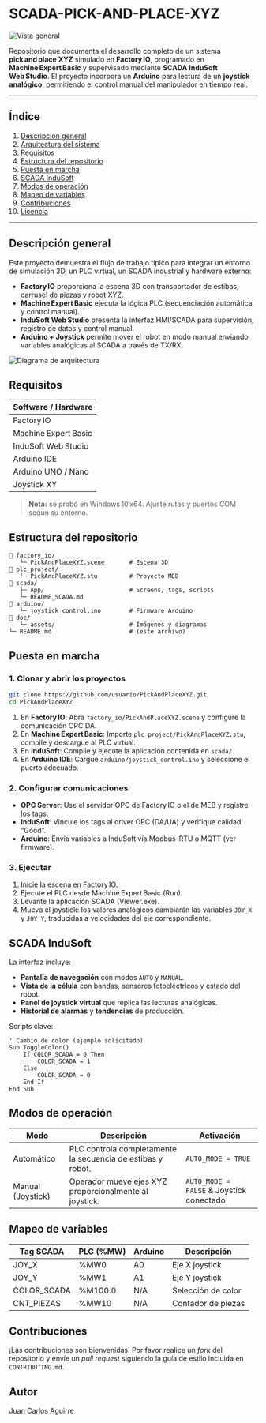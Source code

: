 # SCADA-PICK-AND-PLACE-XYZ

![Vista general](doc/assets/factory_io_scene.png)

Repositorio que documenta el desarrollo completo de un sistema **pick and place XYZ** simulado en **Factory IO**, programado en **Machine Expert Basic** y supervisado mediante **SCADA InduSoft Web Studio**. El proyecto incorpora un **Arduino** para lectura de un **joystick analógico**, permitiendo el control manual del manipulador en tiempo real.

---

## Índice

1. [Descripción general](#descripción-general)
2. [Arquitectura del sistema](#arquitectura-del-sistema)
3. [Requisitos](#requisitos)
4. [Estructura del repositorio](#estructura-del-repositorio)
5. [Puesta en marcha](#puesta-en-marcha)
6. [SCADA InduSoft](#scada-indusoft)
7. [Modos de operación](#modos-de-operación)
8. [Mapeo de variables](#mapeo-de-variables)
9. [Contribuciones](#contribuciones)
10. [Licencia](#licencia)

---

## Descripción general

Este proyecto demuestra el flujo de trabajo típico para integrar un entorno de simulación 3D, un PLC virtual, un SCADA industrial y hardware externo:

* **Factory IO** proporciona la escena 3D con transportador de estibas, carrusel de piezas y robot XYZ.
* **Machine Expert Basic** ejecuta la lógica PLC (secuenciación automática y control manual).
* **InduSoft Web Studio** presenta la interfaz HMI/SCADA para supervisión, registro de datos y control manual.
* **Arduino + Joystick** permite mover el robot en modo manual enviando variables analógicas al SCADA a través de TX/RX.

![Diagrama de arquitectura](doc/assets/architecture_diagram.png)

## Requisitos

| Software / Hardware  | 
| -------------------- |
| Factory IO           | 
| Machine Expert Basic | 
| InduSoft Web Studio  | 
| Arduino IDE          | 
| Arduino UNO / Nano   | 
| Joystick XY          | 

> **Nota:** se probó en Windows 10 x64. Ajuste rutas y puertos COM según su entorno.

## Estructura del repositorio

```
📁 factory_io/
   └─ PickAndPlaceXYZ.scene       # Escena 3D
📁 plc_project/
   └─ PickAndPlaceXYZ.stu         # Proyecto MEB
📁 scada/
   ├─ App/                        # Screens, tags, scripts
   └─ README_SCADA.md
📁 arduino/
   └─ joystick_control.ino        # Firmware Arduino
📁 doc/
   └─ assets/                     # Imágenes y diagramas
└─ README.md                      # (este archivo)
```

## Puesta en marcha

### 1. Clonar y abrir los proyectos

```bash
git clone https://github.com/usuario/PickAndPlaceXYZ.git
cd PickAndPlaceXYZ
```

1. En **Factory IO**: Abra `factory_io/PickAndPlaceXYZ.scene` y configure la comunicación OPC DA.
2. En **Machine Expert Basic**: Importe `plc_project/PickAndPlaceXYZ.stu`, compile y descargue al PLC virtual.
3. En **InduSoft**: Compile y ejecute la aplicación contenida en `scada/`.
4. En **Arduino IDE**: Cargue `arduino/joystick_control.ino` y seleccione el puerto adecuado.

### 2. Configurar comunicaciones

* **OPC Server**: Use el servidor OPC de Factory IO o el de MEB y registre los tags.
* **InduSoft**: Vincule los tags al driver OPC (DA/UA) y verifique calidad “Good”.
* **Arduino**: Envía variables a InduSoft vía Modbus-RTU o MQTT (ver firmware).

### 3. Ejecutar

1. Inicie la escena en Factory IO.
2. Ejecute el PLC desde Machine Expert Basic (Run).
3. Levante la aplicación SCADA (Viewer.exe).
4. Mueva el joystick: los valores analógicos cambiarán las variables `JOY_X` y `JOY_Y`, traducidas a velocidades del eje correspondiente.

## SCADA InduSoft

La interfaz incluye:

* **Pantalla de navegación** con modos `AUTO` y `MANUAL`.
* **Vista de la célula** con bandas, sensores fotoeléctricos y estado del robot.
* **Panel de joystick virtual** que replica las lecturas analógicas.
* **Historial de alarmas** y **tendencias** de producción.

Scripts clave:

```vbscript
' Cambio de color (ejemplo solicitado)
Sub ToggleColor()
    If COLOR_SCADA = 0 Then
        COLOR_SCADA = 1
    Else
        COLOR_SCADA = 0
    End If
End Sub
```

## Modos de operación

| Modo              | Descripción                                                 | Activación                               |
| ----------------- | ----------------------------------------------------------- | ---------------------------------------- |
| Automático        | PLC controla completamente la secuencia de estibas y robot. | `AUTO_MODE = TRUE`                       |
| Manual (Joystick) | Operador mueve ejes XYZ proporcionalmente al joystick.      | `AUTO_MODE = FALSE` & Joystick conectado |

## Mapeo de variables

| Tag SCADA    | PLC (%MW) | Arduino | Descripción        |
| ------------ | --------- | ------- | ------------------ |
| JOY\_X       | %MW0      | A0      | Eje X joystick     |
| JOY\_Y       | %MW1      | A1      | Eje Y joystick     |
| COLOR\_SCADA | %M100.0   | N/A     | Selección de color |
| CNT\_PIEZAS  | %MW10     | N/A     | Contador de piezas |

## Contribuciones

¡Las contribuciones son bienvenidas! Por favor realice un *fork* del repositorio y envíe un *pull request* siguiendo la guía de estilo incluida en `CONTRIBUTING.md`.

## Autor

Juan Carlos Aguirre 

